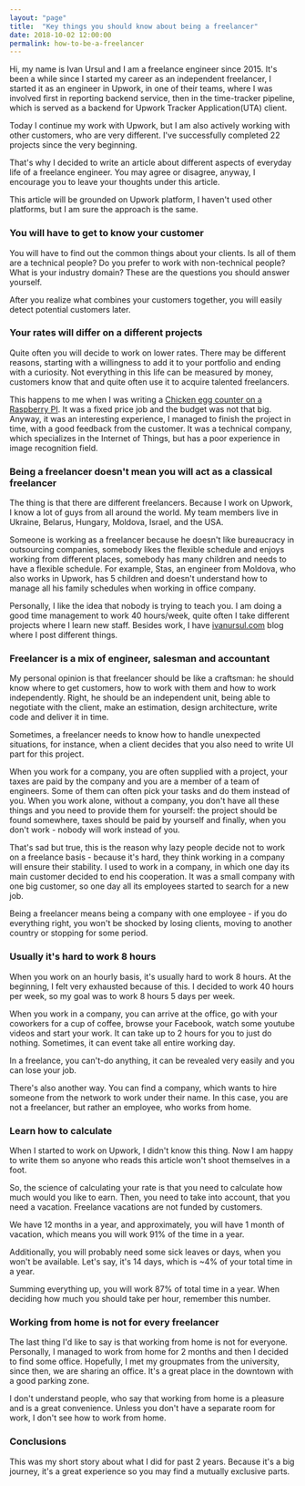 ```yaml
---
layout: "page"
title:  "Key things you should know about being a freelancer"
date: 2018-10-02 12:00:00
permalink: how-to-be-a-freelancer
---
```


Hi, my name is Ivan Ursul and I am a freelance engineer since 2015. It's been a while since I started my career as an independent freelancer, I started it as an engineer in Upwork, in one of their teams, where I was involved first in reporting backend service, then in the time-tracker pipeline, which is served as a backend for Upwork Tracker Application(UTA) client.

Today I continue my work with Upwork, but I am also actively working with other customers, who are very different. I've successfully completed 22 projects since the very beginning.

That's why I decided to write an article about different aspects of everyday life of a freelance engineer. You may agree or disagree, anyway, I encourage you to leave your thoughts under this article.

This article will be grounded on Upwork platform, I haven't used other platforms, but I am sure the approach is the same.

### <a href="#understand_customer" name="understand_customer"><i class="fa fa-link anchor" aria-hidden="true"></i></a> You will have to get to know your customer

You will have to find out the common things about your clients. Is all of them are a technical people? Do you prefer to work with non-technical people? What is your industry domain? These are the questions you should answer yourself.

After you realize what combines your customers together, you will easily detect potential customers later.

### <a href="#different_rates" name="different_rates"><i class="fa fa-link anchor" aria-hidden="true"></i></a> Your rates will differ on a different projects

Quite often you will decide to work on lower rates. There may be different reasons, starting with a willingness to add it to your portfolio and ending with a curiosity. Not everything in this life can be measured by money, customers know that and quite often use it to acquire talented freelancers.

This happens to me when I was writing a [Chicken egg counter on a Raspberry PI](https://ivanursul.com/counting-eggs-in-opencv). It was a fixed price job and the budget was not that big. Anyway, it was an interesting experience, I managed to finish the project in time, with a good feedback from the customer. It was a technical company, which specializes in the Internet of Things, but has a poor experience in image recognition field.


### <a href="#freelancer" name="freelancer"><i class="fa fa-link anchor" aria-hidden="true"></i></a> Being a freelancer doesn't mean you will act as a classical freelancer

The thing is that there are different freelancers. Because I work on Upwork, I know a lot of guys from all around the world. My team members live in Ukraine, Belarus, Hungary, Moldova, Israel, and the USA.

Someone is working as a freelancer because he doesn't like bureaucracy in outsourcing companies, somebody likes the flexible schedule and enjoys working from different places, somebody has many children and needs to have a flexible schedule. For example, Stas, an engineer from Moldova, who also works in Upwork, has 5 children and doesn't understand how to manage all his family schedules when working in office company.

Personally, I like the idea that nobody is trying to teach you. I am doing a good time management to work 40 hours/week, quite often I take different projects where I learn new staff. Besides work, I have [ivanursul.com](https://ivanursul.com) blog where I post different things.

### <a href="#mix" name="mix"><i class="fa fa-link anchor" aria-hidden="true"></i></a> Freelancer is a mix of engineer, salesman and accountant

My personal opinion is that freelancer should be like a craftsman: he should know where to get customers, how to work with them and how to work independently. Right, he should be an independent unit, being able to negotiate with the client, make an estimation, design architecture, write code and deliver it in time.

Sometimes, a freelancer needs to know how to handle unexpected situations, for instance, when a client decides that you also need to write UI part for this project.

When you work for a company, you are often supplied with a project, your taxes are paid by the company and you are a member of a team of engineers. Some of them can often pick your tasks and do them instead of you.
When you work alone, without a company, you don't have all these things and you need to provide them for yourself: the project should be found somewhere, taxes should be paid by yourself and finally, when you don't work - nobody will work instead of you.

That's sad but true, this is the reason why lazy people decide not to work on a freelance basis - because it's hard, they think working in a company will ensure their stability. I used to work in a company, in which one day its main customer decided to end his cooperation. It was a small company with one big customer, so one day all its employees started to search for a new job.

Being a freelancer means being a company with one employee - if you do everything right, you won't be shocked by losing clients, moving to another country or stopping for some period.

### <a href="#8hours" name="8hours"><i class="fa fa-link anchor" aria-hidden="true"></i></a> Usually it's hard to work 8 hours

When you work on an hourly basis, it's usually hard to work 8 hours. At the beginning, I felt very exhausted because of this. I decided to work 40 hours per week, so my goal was to work 8 hours 5 days per week.

When you work in a company, you can arrive at the office, go with your coworkers for a cup of coffee, browse your Facebook, watch some youtube videos and start your work. It can take up to 2 hours for you to just do nothing. Sometimes, it can event take all entire working day.

In a freelance, you can't-do anything, it can be revealed very easily and you can lose your job.

There's also another way. You can find a company, which wants to hire someone from the network to work under their name. In this case, you are not a freelancer, but rather an employee, who works from home.

### <a href="#learn" name="learn"><i class="fa fa-link anchor" aria-hidden="true"></i></a> Learn how to calculate

When I started to work on Upwork, I didn't know this thing. Now I am happy to write them so anyone who reads this article won't shoot themselves in a foot.

So, the science of calculating your rate is that you need to calculate how much would you like to earn. Then, you need to take into account, that you need a vacation. Freelance vacations are not funded by customers.

We have 12 months in a year, and approximately, you will have 1 month of vacation, which means you will work 91% of the time in a year.

Additionally, you will probably need some sick leaves or days, when you won't be available. Let's say, it's 14 days, which is ~4% of your total time in a year.

Summing everything up, you will work 87% of total time in a year. When deciding how much you should take per hour, remember this number.

### <a href="#wfh" name="wfh"><i class="fa fa-link anchor" aria-hidden="true"></i></a> Working from home is not for every freelancer

The last thing I'd like to say is that working from home is not for everyone. Personally, I managed to work from home for 2 months and then I decided to find some office. Hopefully, I met my groupmates from the university, since then, we are sharing an office. It's a great place in the downtown with a good parking zone.

I don't understand people, who say that working from home is a pleasure and is a great convenience. Unless you don't have a separate room for work, I don't see how to work from home.

### <a href="#conclusions" name="conclusions"><i class="fa fa-link anchor" aria-hidden="true"></i></a> Conclusions

This was my short story about what I did for past 2 years. Because it's a big journey, it's a great experience so you may find a mutually exclusive parts.
